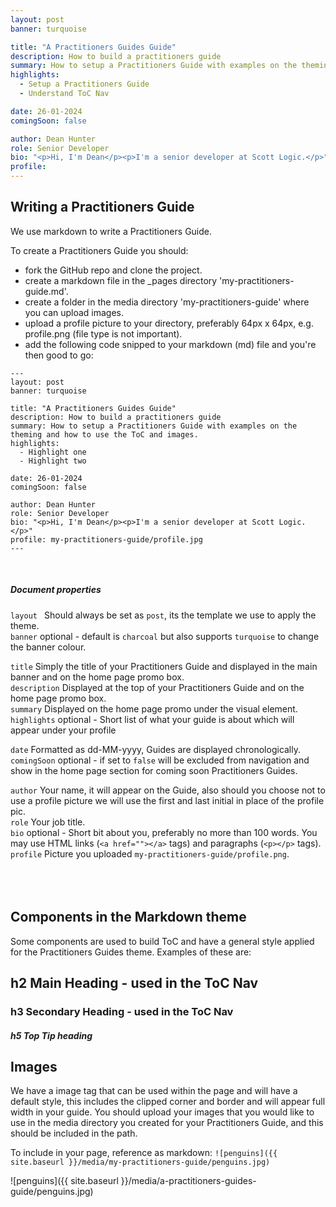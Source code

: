 ```yaml
---
layout: post
banner: turquoise

title: "A Practitioners Guides Guide"
description: How to build a practitioners guide
summary: How to setup a Practitioners Guide with examples on the theming and how to use the ToC and images.
highlights:
  - Setup a Practitioners Guide
  - Understand ToC Nav

date: 26-01-2024
comingSoon: false

author: Dean Hunter
role: Senior Developer
bio: "<p>Hi, I'm Dean</p><p>I'm a senior developer at Scott Logic.</p>"
profile:
---
```


## Writing a Practitioners Guide

We use markdown to write a Practitioners Guide.

To create a Practitioners Guide you should:
- fork the GitHub repo and clone the project.
- create a markdown file in the _pages directory 'my-practitioners-guide.md'.
- create a folder in the media directory 'my-practitioners-guide' where you can upload images.
- upload a profile picture to your directory, preferably 64px x 64px, e.g. profile.png (file type is not important).
- add the following code snipped to your markdown (md) file and you're then good to go:

```
---
layout: post
banner: turquoise

title: "A Practitioners Guides Guide"
description: How to build a practitioners guide
summary: How to setup a Practitioners Guide with examples on the theming and how to use the ToC and images.
highlights:
  - Highlight one
  - Highlight two

date: 26-01-2024
comingSoon: false

author: Dean Hunter
role: Senior Developer
bio: "<p>Hi, I'm Dean</p><p>I'm a senior developer at Scott Logic.</p>"
profile: my-practitioners-guide/profile.jpg
---
```
  <br />
 
##### Document properties

```layout ``` Should always be set as ```post```, its the template we use to apply the theme.\
```banner``` optional - default is ```charcoal``` but also supports ```turquoise``` to change the banner colour.

```title``` Simply the title of your Practitioners Guide and displayed in the main banner and on the home page promo box.\
```description``` Displayed at the top of your Practitioners Guide and on the home page promo box.\
```summary``` Displayed on the home page promo under the visual element.\
```highlights``` optional - Short list of what your guide is about which will appear under your profile

```date``` Formatted as dd-MM-yyyy, Guides are displayed chronologically.\
```comingSoon``` optional - if set to ```false``` will be excluded from navigation and show in the home page section for coming soon Practitioners Guides.

```author``` Your name, it will appear on the Guide, also should you choose not to use a profile picture we will use the first and last initial in place of the profile pic.\
```role``` Your job title.\
```bio``` optional - Short bit about you, preferably no more than 100 words. You may use HTML links (`<a href=""></a>` tags) and paragraphs (`<p></p>` tags).\
```profile``` Picture you uploaded ```my-practitioners-guide/profile.png```.\
  <br />
  <br />
  <br />
 
## Components in the Markdown theme

Some components are used to build ToC and have a general style applied for the Practitioners Guides theme.  Examples of these are:

## h2 Main Heading - used in the ToC Nav

### h3 Secondary Heading - used in the ToC Nav

##### h5 Top Tip heading

## Images

We have a image tag that can be used within the page and will have a default style, this includes the clipped corner and border and will appear full width in your guide.  You should upload your images that you would like to use in the media directory you created for your Practitioners Guide, and this should be included in the path.

To include in your page, reference as markdown: ```![penguins]({{ site.baseurl }}/media/my-practitioners-guide/penguins.jpg)```

![penguins]({{ site.baseurl }}/media/a-practitioners-guides-guide/penguins.jpg)